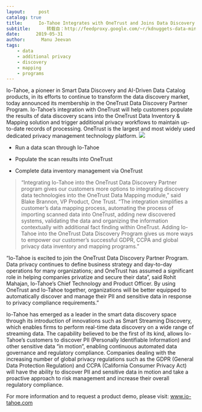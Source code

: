 ```yaml
---
layout:     post
catalog: true
title:      Io-Tahoe Integrates with OneTrust and Joins Data Discovery Partner Program
subtitle:      转载自：http://feedproxy.google.com/~r/kdnuggets-data-mining-analytics/~3/0lln7AWR8ac/io-tahoe-integrates-onetrust-data-discovery.html
date:      2019-05-31
author:      Manu Jeevan
tags:
    - data
    - additional privacy
    - discovery
    - mapping
    - programs
---
```


Io-Tahoe, a pioneer in Smart Data Discovery and AI-Driven Data Catalog products, in its efforts to continue to transform the data discovery market, today announced its membership in the OneTrust Data Discovery Partner Program. Io-Tahoe’s integration with OneTrust will help customers populate the results of data discovery scans into the OneTrust Data Inventory & Mapping solution and trigger additional privacy workflows to maintain up-to-date records of processing. OneTrust is the largest and most widely used dedicated privacy management technology platform. 
![](https://d3ftu3mjqn32jo.cloudfront.net/wp-content/uploads/2019/02/moniter.png?x25577)


- Run a data scan through Io-Tahoe

- Populate the scan results into OneTrust

- Complete data inventory management via OneTrust


> “Integrating Io-Tahoe into the OneTrust Data Discovery Partner program gives our customers more options to integrating discovery data technologies into the OneTrust Data Mapping module,” said Blake Brannon, VP Product, One Trust. “The integration simplifies a customer’s data mapping process, automating the process of importing scanned data into OneTrust, adding new discovered systems, validating the data and organizing the information contextually with additional fact finding within OneTrust. Adding Io-Tahoe into the OneTrust Data Discovery Program gives us more ways to empower our customer’s successful GDPR, CCPA and global privacy data inventory and mapping programs.” 

> 
“Io-Tahoe is excited to join the OneTrust Data Discovery Partner Program. Data privacy continues to define business strategy and day-to-day operations for many organizations; and OneTrust has assumed a significant role in helping companies privatize and secure their data”, said Rohit Mahajan, Io-Tahoe’s Chief Technology and Product Officer. By using OneTrust and Io-Tahoe together, organizations will be better equipped to automatically discover and manage their PII and sensitive data in response to privacy compliance requirements.”


Io-Tahoe has emerged as a leader in the smart data discovery space through its introduction of innovations such as Smart Streaming Discovery, which enables firms to perform real-time data discovery on a wide range of streaming data. The capability believed to be the first of its kind, allows Io-Tahoe’s customers to discover PII (Personally Identifiable Information) and other sensitive data “in motion”, enabling continuous automated data governance and regulatory compliance. Companies dealing with the increasing number of global privacy regulations such as the GDPR (General Data Protection Regulation) and CCPA (California Consumer Privacy Act) will have the ability to discover PII and sensitive data in motion and take a proactive approach to risk management and increase their overall regulatory compliance.

For more information and to request a product demo, please visit: www.io-tahoe.com
